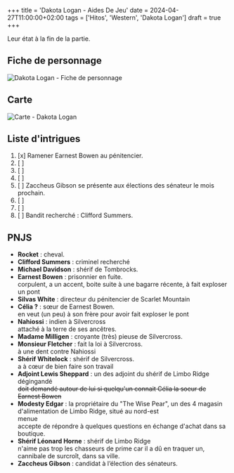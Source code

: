+++
title = 'Dakota Logan - Aides De Jeu'
date = 2024-04-27T11:00:00+02:00
tags = ['Hitos', 'Western', 'Dakota Logan']
draft = true
+++

Leur état à la fin de la partie.

## Fiche de personnage

![Dakota Logan - Fiche de personnage](/blog/images/dakota-logan/fdp.png)

## Carte

![Carte - Dakota Logan](/blog/images/dakota-logan/carte.png)

## Liste d'intrigues

1. [x] Ramener Earnest Bowen au pénitencier.
2. [ ]
3. [ ]
4. [ ]
5. [ ] Zaccheus Gibson se présente aux élections des sénateur le mois prochain.
6. [ ]
7. [ ]
8. [ ] Bandit recherché : Clifford Summers.

## PNJS

- **Rocket** : cheval.
- **Clifford Summers** : criminel recherché
- **Michael Davidson** : shérif de Tombrocks.
- **Earnest Bowen** : prisonnier en fuite.  
corpulent, a un accent, boite suite à une bagarre récente, à fait exploser un pont
- **Silvas White** : directeur du pénitencier de Scarlet Mountain
- **Célia ?** : sœur de Earnest Bowen.  
en veut (un peu) à son frère pour avoir fait exploser le pont
- **Nahiossi** : indien à Silvercross  
attaché à la terre de ses ancêtres.
- **Madame Milligen** : croyante (très) pieuse de Silvercross.
- **Monsieur Fletcher** : fait la loi à Silvercross.  
à une dent contre Nahiossi
- **Shérif Whitelock** : shérif de Silvercross.  
a à cœur de bien faire son travail
- **Adjoint Lewis Sheppard** : un des adjoint du shérif de Limbo Ridge  
dégingandé  
~~doit demandé autour de lui si quelqu'un connait Célia la soeur de Earnest Bowen~~
- **Modesty Edgar** : la propriétaire du "The Wise Pear", un des 4 magasin d'alimentation de Limbo Ridge, situé au nord-est  
menue  
accepte de répondre à quelques questions en échange d'achat dans sa boutique.
- **Shérif Léonard Horne** : shérif de Limbo Ridge  
n'aime pas trop les chasseurs de prime car il a dû en traquer un, cannibale de surcroît, dans sa ville.
- **Zaccheus Gibson** : candidat à l’élection des sénateurs.
